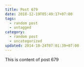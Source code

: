 ```yaml
---
title: Post 679
date: 2018-12-19T05:49:17+07:00
tags:
  - random post
  - untagged
category:
  - random post
  - uncategorized
updated: 2014-10-24T07:01:39+07:00
---
```

This is content of post 679